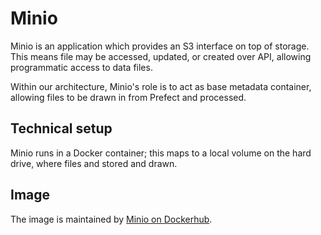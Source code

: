 # Minio

Minio is an application which provides an S3 interface on top of storage. This means file may be accessed, updated, or created over API, allowing programmatic access to data files.

Within our architecture, Minio's role is to act as base metadata container, allowing files to be drawn in from Prefect and processed.

## Technical setup

Minio runs in a Docker container; this maps to a local volume on the hard drive, where files and stored and drawn.

## Image

The image is maintained by [Minio on Dockerhub](https://hub.docker.com/r/minio/minio/tags?page=1&name=latest).
